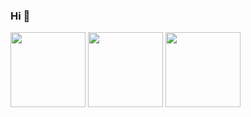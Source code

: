 ### Hi 👋

<!--
**AaronYYDS/AaronYYDS** is a ✨ _special_ ✨ repository because its `README.md` (this file) appears on your GitHub profile.

Here are some ideas to get you started:

- 🔭 I’m currently working on ...
- 🌱 I’m currently learning ...
- 👯 I’m looking to collaborate on ...
- 🤔 I’m looking for help with ...
- 💬 Ask me about ...
- 📫 How to reach me: ...
- 😄 Pronouns: ...
- ⚡ Fun fact: ...
-->
<a href="https://github.com/AaronYYDS"><img src="https://avatars.githubusercontent.com/u/85681241?s=400&u=438a7a69155c2392990a67b9fd9dfc95cec38dc9&v=4" height=120 /></a>
<a href="https://github.com/AaronYYDS"><img src="https://github-readme-stats.vercel.app/api?username=AaronYYDS&show_icons=true&count_private=true&title_color=ff6347&text_color=000080&bg_color=30,00FFFF,40E0D0,00CED1" height=120 /></a>
<a href="https://github.com/AaronYYDS"><img src="https://github-readme-stats.vercel.app/api/top-langs/?username=AaronYYDS&title_color=ff6347&text_color=000080&layout=compact&bg_color=30,00FFFF,40E0D0,00CED1" height=120 /></a>



